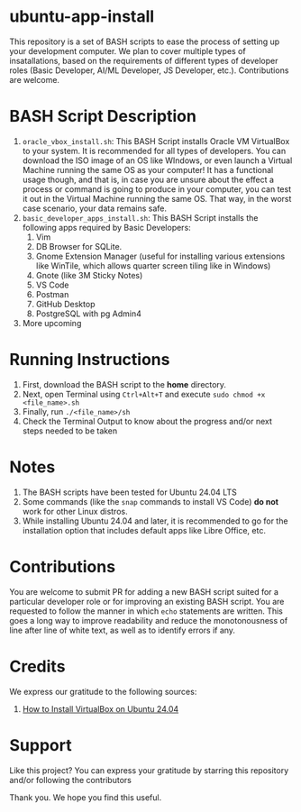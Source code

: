 # ubuntu-app-install
This repository is a set of BASH scripts to ease the process of setting up your development computer. We plan to cover multiple types of insatallations, based on the requirements of different types of developer roles (Basic Developer, AI/ML Developer, JS Developer, etc.). Contributions are welcome.

# BASH Script Description
1. ```oracle_vbox_install.sh```: This BASH Script installs Oracle VM VirtualBox to your system. It is recommended for all types of developers. You can download the ISO image of an OS like WIndows, or even launch a Virtual Machine running the same OS as your computer! It has a functional usage though, and that is, in case you are unsure about the effect a process or command is going to produce in your computer, you can test it out in the Virtual Machine running the same OS. That way, in the worst case scenario, your data remains safe.
2. ```basic_developer_apps_install.sh```: This BASH Script installs the following apps required by Basic Developers:
   1. Vim
   2. DB Browser for SQLite.
   3. Gnome Extension Manager (useful for installing various extensions like WinTile, which allows quarter screen tiling like in Windows)
   4. Gnote (like 3M Sticky Notes)
   5. VS Code
   6. Postman
   7. GitHub Desktop
   8. PostgreSQL with pg Admin4
3. More upcoming

# Running Instructions
1. First, download the BASH script to the **home** directory.
2. Next, open Terminal using ```Ctrl+Alt+T``` and execute ```sudo chmod +x <file_name>.sh```
3. Finally, run ```./<file_name>/sh```
4. Check the Terminal Output to know about the progress and/or next steps needed to be taken

# Notes
1. The BASH scripts have been tested for Ubuntu 24.04 LTS
2. Some commands (like the ```snap``` commands to install VS Code) **do not** work for other Linux distros.
3. While installing Ubuntu 24.04 and later, it is recommended to go for the installation option that includes default apps like Libre Office, etc.

# Contributions
You are welcome to submit PR for adding a new BASH script suited for a particular developer role or for improving an existing BASH script. You are requested to follow the manner in which ```echo``` statements are written. This goes a long way to improve readability and reduce the monotonousness of line after line of white text, as well as to identify errors if any.

# Credits
We express our gratitude to the following sources:
1. [How to Install VirtualBox on Ubuntu 24.04](https://www.linuxtechi.com/how-to-install-virtualbox-in-ubuntu/)

# Support
Like this project? You can express your gratitude by starring this repository and/or following the contributors

Thank you. We hope you find this useful.
